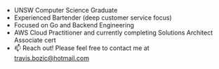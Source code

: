 
<!---
travboz/travboz is a ✨ special ✨ repository because its `README.md` (this file) appears on your GitHub profile.
You can click the Preview link to take a look at your changes.
--->

- UNSW Computer Science Graduate
- Experienced Bartender (deep customer service focus)
- Focused on Go and Backend Engineering
- AWS Cloud Practitioner and currently completing Solutions Architect Associate cert
- 📫 Reach out! Please feel free to contact me at travis.bozic@hotmail.com
